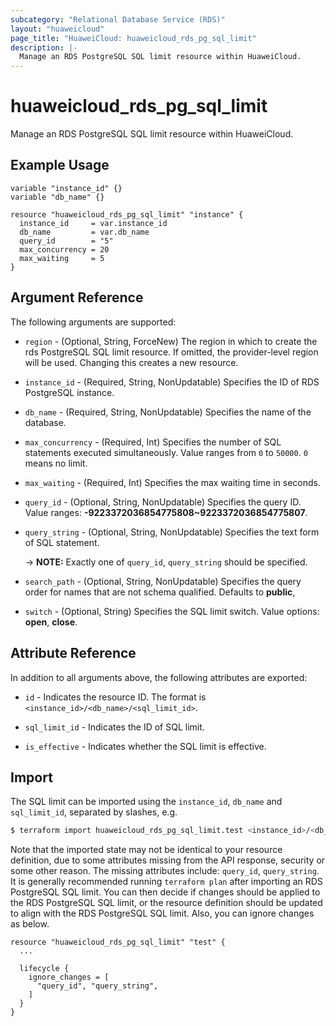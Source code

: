 ```yaml
---
subcategory: "Relational Database Service (RDS)"
layout: "huaweicloud"
page_title: "HuaweiCloud: huaweicloud_rds_pg_sql_limit"
description: |-
  Manage an RDS PostgreSQL SQL limit resource within HuaweiCloud.
---
```


# huaweicloud_rds_pg_sql_limit

Manage an RDS PostgreSQL SQL limit resource within HuaweiCloud.

## Example Usage

```hcl
variable "instance_id" {}
variable "db_name" {}

resource "huaweicloud_rds_pg_sql_limit" "instance" {
  instance_id     = var.instance_id
  db_name         = var.db_name
  query_id        = "5"
  max_concurrency = 20
  max_waiting     = 5
}
```

## Argument Reference

The following arguments are supported:

* `region` - (Optional, String, ForceNew) The region in which to create the rds PostgreSQL SQL limit resource. If omitted,
  the provider-level region will be used. Changing this creates a new resource.

* `instance_id` - (Required, String, NonUpdatable) Specifies the ID of RDS PostgreSQL instance.

* `db_name` - (Required, String, NonUpdatable) Specifies the name of the database.

* `max_concurrency` - (Required, Int) Specifies the number of SQL statements executed simultaneously.
  Value ranges from `0` to `50000`. `0` means no limit.

* `max_waiting` - (Required, Int) Specifies the max waiting time in seconds.

* `query_id` - (Optional, String, NonUpdatable) Specifies the query ID.
  Value ranges: **-9223372036854775808~9223372036854775807**.

* `query_string` - (Optional, String, NonUpdatable) Specifies the text form of SQL statement.

  -> **NOTE:** Exactly one of `query_id`, `query_string` should be specified.

* `search_path` - (Optional, String, NonUpdatable) Specifies the query order for names that are not schema qualified.
  Defaults to **public**,

* `switch` - (Optional, String) Specifies the SQL limit switch. Value options: **open**, **close**.

## Attribute Reference

In addition to all arguments above, the following attributes are exported:

* `id` - Indicates the resource ID. The format is `<instance_id>/<db_name>/<sql_limit_id>`.

* `sql_limit_id` - Indicates the ID of SQL limit.

* `is_effective` - Indicates whether the SQL limit is effective.

## Import

The SQL limit can be imported using the `instance_id`, `db_name` and `sql_limit_id`, separated by slashes, e.g.

```bash
$ terraform import huaweicloud_rds_pg_sql_limit.test <instance_id>/<db_name>/<sql_limit_id>
```

Note that the imported state may not be identical to your resource definition, due to some attributes missing from the
API response, security or some other reason. The missing attributes include: `query_id`, `query_string`. It is generally
recommended running `terraform plan` after importing an RDS PostgreSQL SQL limit. You can then decide if changes should
be applied to the RDS PostgreSQL SQL limit, or the resource definition should be updated to align with the RDS PostgreSQL
SQL limit. Also, you can ignore changes as below.

```hcl
resource "huaweicloud_rds_pg_sql_limit" "test" {
  ...

  lifecycle {
    ignore_changes = [
      "query_id", "query_string",
    ]
  }
}
```
